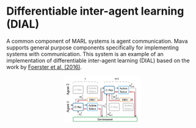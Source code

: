 # Differentiable inter-agent learning (DIAL)

A common component of MARL systems is agent communication. Mava supports general purpose components specifically for implementing systems with communication. This system is an example of an implementation of differentiable inter-agent learning (DIAL) based on the work by [Foerster et al. (2016)][Foerster et al., 2016]. 

<p style="text-align:center;">
<img src="../../../../docs/images/dial.png" width="40%">
</p>

[Foerster et al., 2016]: https://arxiv.org/abs/1605.06676